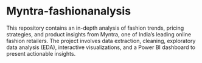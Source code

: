 # Myntra-fashionanalysis
This repository contains an in-depth analysis of fashion trends, pricing strategies, and product insights from Myntra, one of India’s leading online fashion retailers. The project involves data extraction, cleaning, exploratory data analysis (EDA), interactive visualizations, and a Power BI dashboard to present actionable insights.
